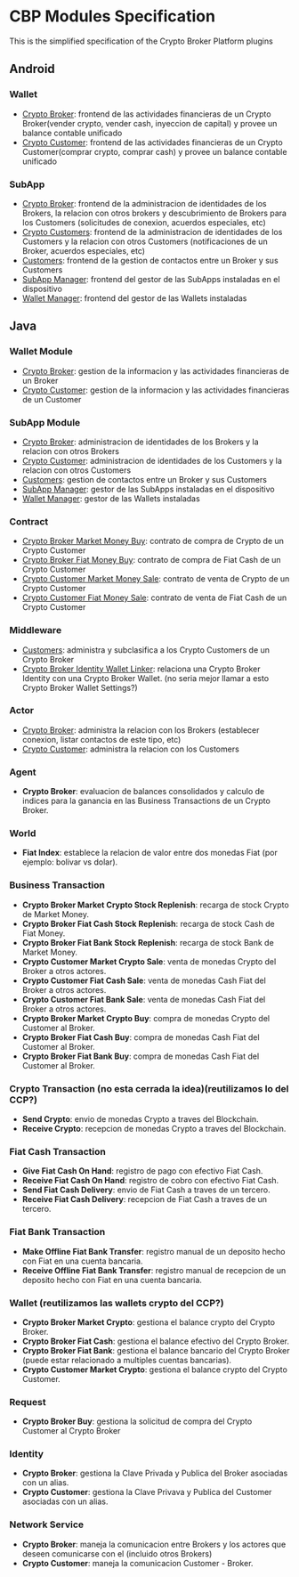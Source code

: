 # CBP Modules Specification

This is the simplified specification of the Crypto Broker Platform plugins

## Android

### Wallet
* [Crypto Broker](android/reference_wallet/fermat-android-reference-wallet-crypto-broker-bitdubai/): frontend de las actividades financieras de un Crypto Broker(vender crypto, vender cash, inyeccion de capital) y provee un balance contable unificado
* [Crypto Customer](android/reference_wallet/fermat-android-reference-wallet-crypto-customer-bitdubai/): frontend de las actividades financieras de un Crypto Customer(comprar crypto, comprar cash) y provee un balance contable unificado

### SubApp
* [Crypto Broker](android/sup_app/fermat-android-sub-app-crypto-broker-bitdubai/): frontend de la administracion de identidades de los Brokers, la relacion con otros brokers y descubrimiento de Brokers para los Customers (solicitudes de conexion, acuerdos especiales, etc)
* [Crypto Customers](android/sup_app/fermat-android-sub-app-crypto-customer-bitdubai/): frontend de la administracion de identidades de los Customers y la relacion con otros Customers (notificaciones de un Broker, acuerdos especiales, etc)
* [Customers](android/sup_app/fermat-android-sub-app-customers-bitdubai/): frontend de la gestion de contactos entre un Broker y sus Customers
* [SubApp Manager](android/sup_app/fermat-android-sub-app-sub-app-manager-bitdubai/): frontend del gestor de las SubApps instaladas en el dispositivo
* [Wallet Manager](android/sup_app/fermat-android-sub-app-wallet-manager/): frontend del gestor de las Wallets instaladas

## Java

### Wallet Module
* [Crypto Broker](plugin/wallet_module/fermat-cbp-plugin-wallet-module-crypto-broker-bitdubai/): gestion de la informacion y las actividades financieras de un Broker
* [Crypto Customer](plugin/wallet_module/fermat-cbp-plugin-wallet-module-crypto-customer-bitdubai/): gestion de la informacion y las actividades financieras de un Customer

### SubApp Module
* [Crypto Broker](plugin/sub_app_module/fermat-cbp-plugin-sub-app-module-crypto-broker-bitdubai/): administracion de identidades de los Brokers y la relacion con otros Brokers
* [Crypto Customer](plugin/sub_app_module/fermat-cbp-plugin-sub-app-module-crypto-customer-bitdubai/): administracion de identidades de los Customers y la relacion con otros Customers
* [Customers](plugin/sub_app_module/fermat-cbp-plugin-sub-app-module-customers-bitdubai/): gestion de contactos entre un Broker y sus Customers
* [SubApp Manager](plugin/sub_app_module/fermat-cbp-plugin-sub-app-module-sub-app-manager-bitdubai/): gestor de las SubApps instaladas en el dispositivo
* [Wallet Manager](plugin/sub_app_module/fermat-cbp-plugin-sub-app-module-wallet-manager-bitdubai/): gestor de las Wallets instaladas

### Contract
* [Crypto Broker Market Money Buy](plugin/contract/fermat-cbp-plugin-contract-crypto-broker-market-money-buy-bitdubai/): contrato de compra de Crypto de un Crypto Customer
* [Crypto Broker Fiat Money Buy](plugin/contract/fermat-cbp-plugin-contract-crypto-broker-fiat-money-buy-bitdubai/): contrato de compra de Fiat Cash de un Crypto Customer
* [Crypto Customer Market Money Sale](plugin/contract/fermat-cbp-plugin-contract-crypto-customer-market-money-sale-bitdubai/): contrato de venta de Crypto de un Crypto Customer
* [Crypto Customer Fiat Money Sale](plugin/contract/fermat-cbp-plugin-contract-crypto-customer-fiat-money-sale-bitdubai/): contrato de venta de Fiat Cash de un Crypto Customer

### Middleware
* [Customers](plugin/middleware/fermat-cbp-plugin-middleware-customers-bitdubai/): administra y subclasifica a los Crypto Customers de un Crypto Broker
* [Crypto Broker Identity Wallet Linker](plugin/middleware/fermat-cbp-plugin-middleware-crypto-broker-identity-wallet-linker-bitdubai/): relaciona una Crypto Broker Identity con una Crypto Broker Wallet. (no seria mejor llamar a esto Crypto Broker Wallet Settings?)

### Actor
* [Crypto Broker](plugin/actor/fermat-cbp-plugin-actor-crypto-broker-bitdubai/): administra la relacion con los Brokers (establecer conexion, listar contactos de este tipo, etc)
* [Crypto Customer](plugin/actor/fermat-cbp-plugin-actor-crypto-customer-bitdubai/): administra la relacion con los Customers

### Agent
* **Crypto Broker**: evaluacion de balances consolidados y calculo de indices para la ganancia en las Business Transactions de un Crypto Broker.

### World
* **Fiat Index**: establece la relacion de valor entre dos monedas Fiat (por ejemplo: bolivar vs dolar).

### Business Transaction
* **Crypto Broker Market Crypto Stock Replenish**: recarga de stock Crypto de Market Money.
* **Crypto Broker Fiat Cash Stock Replenish**: recarga de stock Cash de Fiat Money.
* **Crypto Broker Fiat Bank Stock Replenish**: recarga de stock Bank de Market Money.
* **Crypto Customer Market Crypto Sale**: venta de monedas Crypto del Broker a otros actores.
* **Crypto Customer Fiat Cash Sale**: venta de monedas Cash Fiat del Broker a otros actores.
* **Crypto Customer Fiat Bank Sale**: venta de monedas Cash Fiat del Broker a otros actores.
* **Crypto Broker Market Crypto Buy**: compra de monedas Crypto del Customer al Broker.
* **Crypto Broker Fiat Cash Buy**: compra de monedas Cash Fiat del Customer al Broker.
* **Crypto Broker Fiat Bank Buy**: compra de monedas Cash Fiat del Customer al Broker.

### Crypto Transaction (no esta cerrada la idea)(reutilizamos lo del CCP?)

* **Send Crypto**: envio de monedas Crypto a traves del Blockchain.
* **Receive Crypto**: recepcion de monedas Crypto a traves del Blockchain.

### Fiat Cash Transaction
* **Give Fiat Cash On Hand**: registro de pago con efectivo Fiat Cash.
* **Receive Fiat Cash On Hand**: registro de cobro con efectivo Fiat Cash.
* **Send Fiat Cash Delivery**: envio de Fiat Cash a traves de un tercero.
* **Receive Fiat Cash Delivery**: recepcion de Fiat Cash a traves de un tercero.

### Fiat Bank Transaction
* **Make Offline Fiat Bank Transfer**: registro manual de un deposito hecho con Fiat en una cuenta bancaria.
* **Receive Offline Fiat Bank Transfer**: registro manual de recepcion de un deposito hecho con Fiat en una cuenta bancaria.

### Wallet (reutilizamos las wallets crypto del CCP?)
* **Crypto Broker Market Crypto**: gestiona el balance crypto del Crypto Broker.
* **Crypto Broker Fiat Cash**: gestiona el balance efectivo del Crypto Broker.
* **Crypto Broker Fiat Bank**: gestiona el balance bancario del Crypto Broker (puede estar relacionado a multiples cuentas bancarias).
* **Crypto Customer Market Crypto**: gestiona el balance crypto del Crypto Customer.

### Request
* **Crypto Broker Buy**: gestiona la solicitud de compra del Crypto Customer al Crypto Broker

### Identity
* **Crypto Broker**: gestiona la Clave Privada y Publica del Broker asociadas con un alias.
* **Crypto Customer**: gestiona la Clave Privava y Publica del Customer asociadas con un alias.

### Network Service
* **Crypto Broker**: maneja la comunicacion entre Brokers y los actores que deseen comunicarse con el (incluido otros Brokers)
* **Crypto Customer**: maneja la comunicacion Customer - Broker.
